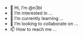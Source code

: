 - 👋 Hi, I’m @n3bl
- 👀 I’m interested in ...
- 🌱 I’m currently learning ...
- 💞️ I’m looking to collaborate on ...
- 📫 How to reach me ...

<!---
n3bl/n3bl is a ✨ special ✨ repository because its `README.md` (this file) appears on your GitHub profile.
You can click the Preview link to take a look at your changes.
--->
